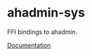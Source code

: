 # ahadmin-sys #
FFI bindings to ahadmin.

[Documentation](https://retep998.github.io/doc/ahadmin-sys/)
